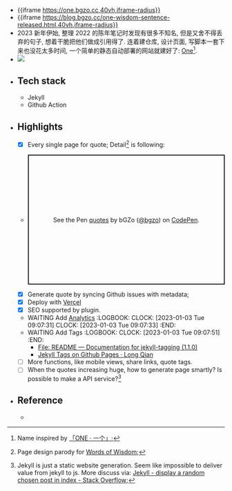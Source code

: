 - {{iframe https://one.bgzo.cc,40vh,iframe-radius}}
- {{iframe https://blog.bgzo.cc/one-wisdom-sentence-released.html,40vh,iframe-radius}}
- 2023 新年伊始, 整理 2022 的陈年笔记时发现有很多不知名, 但是又舍不得丢弃的句子, 想着干脆把他们做成引用得了. 连着建仓库, 设计页面, 写脚本一套下来也没花太多时间, 一个简单的静态自动部署的网站就建好了: [One](https://one.bgzo.cc/)[^2].
- ![](https://unpkg.com/bgzo@23.1.1/img/one-preview.png)
- ## Tech stack
  - Jekyll
  - Github Action
- ## Highlights
  - [x] Every single page for quote; Detail[^1] is following:
  - <p class="codepen" data-height="300" data-default-tab="html,result" data-slug-hash="wvxWKZb" data-user="bgzo" style="height: 300px; box-sizing: border-box; display: flex; align-items: center; justify-content: center; border: 2px solid; margin: 1em 0; padding: 1em;">
    <span>See the Pen <a href="https://codepen.io/bgzo/pen/wvxWKZb">
    quotes</a> by bGZo (<a href="https://codepen.io/bgzo">@bgzo</a>)
    on <a href="https://codepen.io">CodePen</a>.</span>
    </p>
    <script async src="https://cpwebassets.codepen.io/assets/embed/ei.js"></script>
  - [x] Generate quote by syncing Github issues with metadata;
  - [x] Deploy with [Vercel](https://vercel.com)
  - [x] SEO supported by plugin.
  - WAITING Add [Analytics](https://analytics.google.com/analytics/web/#/a252954726p347875136/admin/changehistory/account)
    :LOGBOOK:
    CLOCK: [2023-01-03 Tue 09:07:31]
    CLOCK: [2023-01-03 Tue 09:07:33]
    :END:
  - WAITING Add Tags
    :LOGBOOK:
    CLOCK: [2023-01-03 Tue 09:07:51]
    :END:
    - [File: README — Documentation for jekyll-tagging (1.1.0)](https://rubydoc.info/gems/jekyll-tagging/frames)
    - [Jekyll Tags on Github Pages · Long Qian](https://longqian.me/2017/02/09/github-jekyll-tag/)
  - [ ] More functions, like mobile views, share links, quote tags.
  - [ ] When the quotes increasing huge, how to generate page smartly? Is possible to make a API service?[^3]
- ## Reference
  - [^1]: Page design parody for [Words of Wisdom](https://wordsofwisdom.app/);
    [^2]: Name inspired by [「ONE · 一个」](https://wufazhuce.com/);
    [^3]: Jekyll is just a static website generation. Seem like impossible to deliver value from jekyll to js. More discuss via: [Jekyll - display a random chosen post in index - Stack Overflow](https://stackoverflow.com/questions/31490789);